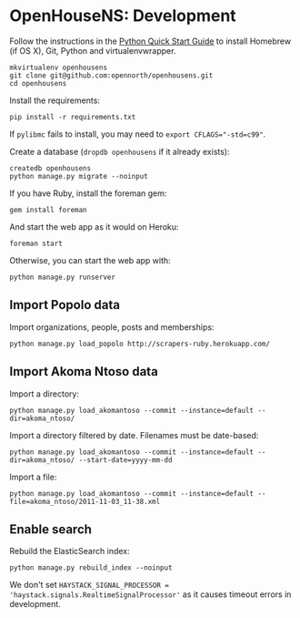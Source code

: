 # OpenHouseNS: Development

Follow the instructions in the [Python Quick Start Guide](https://github.com/opennorth/opennorth.ca/wiki/Python-Quick-Start%3A-OS-X) to install Homebrew (if OS X), Git, Python and virtualenvwrapper.

    mkvirtualenv openhousens
    git clone git@github.com:opennorth/openhousens.git
    cd openhousens

Install the requirements:

    pip install -r requirements.txt

If `pylibmc` fails to install, you may need to `export CFLAGS="-std=c99"`.

Create a database (`dropdb openhousens` if it already exists):

    createdb openhousens
    python manage.py migrate --noinput

If you have Ruby, install the foreman gem:

    gem install foreman

And start the web app as it would on Heroku:

    foreman start

Otherwise, you can start the web app with:

    python manage.py runserver

## Import Popolo data

Import organizations, people, posts and memberships:

    python manage.py load_popolo http://scrapers-ruby.herokuapp.com/

## Import Akoma Ntoso data

Import a directory:

    python manage.py load_akomantoso --commit --instance=default --dir=akoma_ntoso/

Import a directory filtered by date. Filenames must be date-based:

    python manage.py load_akomantoso --commit --instance=default --dir=akoma_ntoso/ --start-date=yyyy-mm-dd

Import a file:

    python manage.py load_akomantoso --commit --instance=default --file=akoma_ntoso/2011-11-03_11-38.xml

## Enable search

Rebuild the ElasticSearch index:

    python manage.py rebuild_index --noinput

We don't set `HAYSTACK_SIGNAL_PROCESSOR = 'haystack.signals.RealtimeSignalProcessor'` as it causes timeout errors in development.
